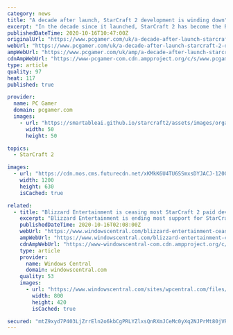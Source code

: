 ```yaml
---
category: news
title: "A decade after launch, StarCraft 2 development is winding down"
excerpt: "In the decade since it launched, StarCraft 2 has become the RTS scene. It's just not had much competition. The RTS genre is in dire straits, but StarCraft seems to exist in a bubble where people still want to gobble up resources and fling little units at ..."
publishedDateTime: 2020-10-16T10:47:00Z
originalUrl: "https://www.pcgamer.com/uk/a-decade-after-launch-starcraft-2-development-is-winding-down/"
webUrl: "https://www.pcgamer.com/uk/a-decade-after-launch-starcraft-2-development-is-winding-down/"
ampWebUrl: "https://www.pcgamer.com/uk/amp/a-decade-after-launch-starcraft-2-development-is-winding-down/"
cdnAmpWebUrl: "https://www-pcgamer-com.cdn.ampproject.org/c/s/www.pcgamer.com/uk/amp/a-decade-after-launch-starcraft-2-development-is-winding-down/"
type: article
quality: 97
heat: 117
published: true

provider:
  name: PC Gamer
  domain: pcgamer.com
  images:
    - url: "https://smartableai.github.io/starcraft2/assets/images/organizations/pcgamer.com-50x50.jpg"
      width: 50
      height: 50

topics:
  - StarCraft 2

images:
  - url: "https://cdn.mos.cms.futurecdn.net/xKMkK6U4TU6SSmxsDYJACJ-1200-80.jpg"
    width: 1200
    height: 630
    isCached: true

related:
  - title: "Blizzard Entertainment is ceasing most StarCraft 2 paid development and support"
    excerpt: "Blizzard Entertainment is ending most support for StarCraft 2 moving forward. There will be no more paid content, though bug fixes and balance patches will continue. Blizzard is also looking forward to what is next for \"...the StarCraft universe as a whole.\""
    publishedDateTime: 2020-10-16T02:08:00Z
    webUrl: "https://www.windowscentral.com/blizzard-entertainment-ceasing-starcraft-2-paid-development"
    ampWebUrl: "https://www.windowscentral.com/blizzard-entertainment-ceasing-starcraft-2-paid-development?amp"
    cdnAmpWebUrl: "https://www-windowscentral-com.cdn.ampproject.org/c/s/www.windowscentral.com/blizzard-entertainment-ceasing-starcraft-2-paid-development?amp"
    type: article
    provider:
      name: Windows Central
      domain: windowscentral.com
    quality: 53
    images:
      - url: "https://www.windowscentral.com/sites/wpcentral.com/files/styles/large/public/field/image/2020/10/starcraft-2-image.jpg"
        width: 800
        height: 420
        isCached: true

secured: "mtZ9xyd7P403LjZrrEln2o6kbCgPRLYZlxsQnRXmJCeMc0yXq2NJPrMt80jVRejas/oL8cvvlmgWe6Sx9wgvwTbfzc63c4NiGJli3OkLOo7zBhdjvJ6QL+aJ4jRv9xPISEJfvswATy71R6T6uc/F6Z+m4PQ7ezzCvU+atp+oCSvIbymQ66eXInZ1nk7XmlvGMjMpOXI8b7weQTwMtIqceXc48UkxUd1sTTEcSXUz0QOZdCn8F1S4p9eT3VIQhciBeg7HfAG5pqJdfSD7GYwHXTngzfIq6JEwa9aDhlK2rWrngUMJWwDSV+X/9kVrugwh/aolAIrie3SEvH3yg2vrynsOIQA0PB6Fn8xNYn+zto4=;CXUa7wRz7CNZk2rog277cg=="
---
```


